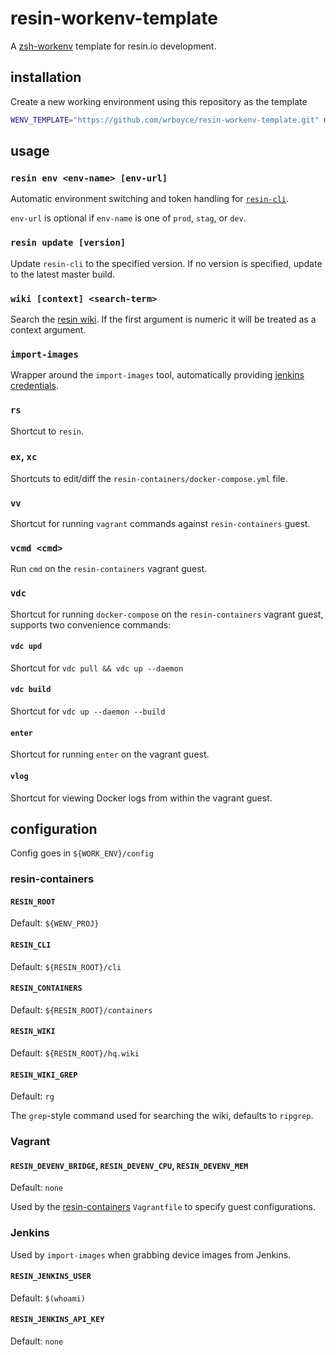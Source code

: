 # resin-workenv-template

A [zsh-workenv](https://github.com/wrboyce/zsh-workenv) template for resin.io development.

## installation

Create a new working environment using this repository as the template

```bash
WENV_TEMPLATE="https://github.com/wrboyce/resin-workenv-template.git" mkwenv <wenv-name> [wenv-project]
```

## usage

### `resin env <env-name> [env-url]`

Automatic environment switching and token handling for [`resin-cli`](https://github.com/resin-io/resin-cli).

`env-url` is optional if `env-name` is one of `prod`, `stag`, or `dev`.

### `resin update [version]`

Update `resin-cli` to the specified version. If no version is specified, update to the latest master build.

### `wiki [context] <search-term>`

Search the [resin wiki](https://github.com/resin-io/hq/wiki). If the first argument is numeric it will be treated as a context argument.

### `import-images`

Wrapper around the `import-images` tool, automatically providing [jenkins credentials](#jenkins).

### `rs`

Shortcut to `resin`.

### `ex`, `xc`

Shortcuts to edit/diff the `resin-containers/docker-compose.yml` file.

### `vv`

Shortcut for running `vagrant` commands against `resin-containers` guest.

### `vcmd <cmd>`

Run `cmd` on the `resin-containers` vagrant guest.

### `vdc`

Shortcut for running `docker-compose` on the `resin-containers` vagrant guest, supports two
convenience commands:

#### `vdc upd`

Shortcut for `vdc pull && vdc up --daemon`

#### `vdc build`

Shortcut for `vdc up --daemon --build`

#### `enter`

Shortcut for running `enter` on the vagrant guest.

#### `vlog`

Shortcut for viewing Docker logs from within the vagrant guest.

## configuration

Config goes in `${WORK_ENV}/config`

### resin-containers

#### `RESIN_ROOT`

Default: `${WENV_PROJ}`

#### `RESIN_CLI`

Default: `${RESIN_ROOT}/cli`

#### `RESIN_CONTAINERS`

Default: `${RESIN_ROOT}/containers`

#### `RESIN_WIKI`

Default: `${RESIN_ROOT}/hq.wiki`

#### `RESIN_WIKI_GREP`

Default: `rg`

The `grep`-style command used for searching the wiki, defaults to `ripgrep`.

### Vagrant

#### `RESIN_DEVENV_BRIDGE`, `RESIN_DEVENV_CPU`, `RESIN_DEVENV_MEM`

Default: `none`

Used by the [resin-containers](https://github.com/resin-io/resin-containers) `Vagrantfile` to specify guest configurations.

### Jenkins

Used by `import-images` when grabbing device images from Jenkins.

#### `RESIN_JENKINS_USER`

Default: `$(whoami)`

#### `RESIN_JENKINS_API_KEY`

Default: `none`
